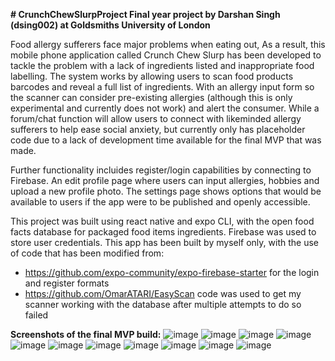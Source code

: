 **# CrunchChewSlurpProject
Final year project by Darshan Singh (dsing002) at Goldsmiths University of London**

Food allergy sufferers face major problems when eating out, As a result, this mobile phone application called Crunch Chew Slurp has been developed to tackle the problem with a lack of ingredients listed and inappropriate food labelling. The system works by allowing users to scan food products barcodes and reveal a full list of ingredients. With an allergy input form so the scanner can consider pre-existing allergies (although this is only experimental and currently does not work) and alert the consumer. While a forum/chat function will allow users to connect with likeminded allergy sufferers to help ease social anxiety, but currently only has placeholder code due to a lack of development time available for the final MVP that was made.

Further functionality incluides register/login capabilities by connecting to Firebase. An edit profile page where users can input allergies, hobbies and upload a new profile photo. The settings page shows options that would be available to users if the app were to be published and openly accessible.

This project was built using react native and expo CLI, with the open food facts database for packaged food items ingredients. Firebase was used to store user credentials. This app has been built by myself only, with the use of code that has been modified from:
- https://github.com/expo-community/expo-firebase-starter for the login and register formats
- https://github.com/OmarATARI/EasyScan code was used to get my scanner working with the database after multiple attempts to do so failed

**Screenshots of the final MVP build:**
![image](https://user-images.githubusercontent.com/83166765/117047603-fadc8900-ad09-11eb-8b35-9134d755932c.png)
![image](https://user-images.githubusercontent.com/83166765/117047618-ffa13d00-ad09-11eb-976e-7f57e63ab5cf.png)
![image](https://user-images.githubusercontent.com/83166765/117047621-016b0080-ad0a-11eb-91ff-7a1fb20e35a7.png)
![image](https://user-images.githubusercontent.com/83166765/117047628-0465f100-ad0a-11eb-82cb-67a3310abaad.png)
![image](https://user-images.githubusercontent.com/83166765/117047635-06c84b00-ad0a-11eb-860a-52ba747597c6.png)
![image](https://user-images.githubusercontent.com/83166765/117047643-092aa500-ad0a-11eb-967b-95eba8002cb8.png)
![image](https://user-images.githubusercontent.com/83166765/117047661-0cbe2c00-ad0a-11eb-85d6-63fa7222eec3.png)
![image](https://user-images.githubusercontent.com/83166765/117047673-0fb91c80-ad0a-11eb-8ef0-8191fe4e43aa.png)
![image](https://user-images.githubusercontent.com/83166765/117047679-121b7680-ad0a-11eb-9ee9-ebad65a18d83.png)
![image](https://user-images.githubusercontent.com/83166765/117047691-147dd080-ad0a-11eb-8f90-89a554b91e84.png)
![image](https://user-images.githubusercontent.com/83166765/117047709-1778c100-ad0a-11eb-88b8-c2997cdefb36.png)
